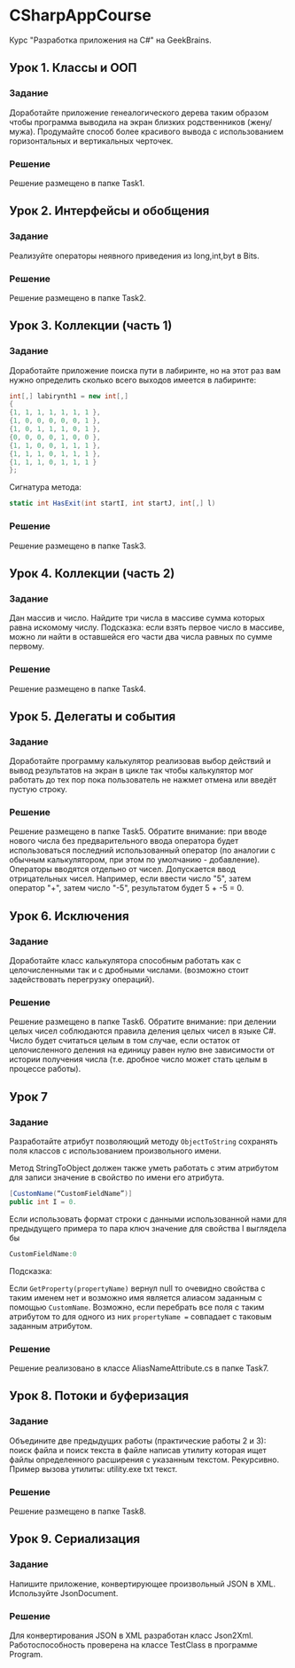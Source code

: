 # CSharpAppCourse
Курс "Разработка приложения на C#" на GeekBrains.

## Урок 1. Классы и ООП

### Задание

Доработайте приложение генеалогического дерева таким образом чтобы программа выводила на экран близких родственников (жену/мужа). Продумайте способ более красивого вывода с использованием горизонтальных и вертикальных черточек.

### Решение

Решение размещено в папке Task1.

## Урок 2. Интерфейсы и обобщения

### Задание

Реализуйте операторы неявного приведения из long,int,byt в Bits.

### Решение

Решение размещено в папке Task2.

## Урок 3. Коллекции (часть 1)

### Задание

Доработайте приложение поиска пути в лабиринте, но на этот раз вам нужно определить сколько всего выходов имеется в лабиринте:

```c#
int[,] labirynth1 = new int[,]
{
{1, 1, 1, 1, 1, 1, 1 },
{1, 0, 0, 0, 0, 0, 1 },
{1, 0, 1, 1, 1, 0, 1 },
{0, 0, 0, 0, 1, 0, 0 },
{1, 1, 0, 0, 1, 1, 1 },
{1, 1, 1, 0, 1, 1, 1 },
{1, 1, 1, 0, 1, 1, 1 }
};
```

Сигнатура метода:

```c#
static int HasExit(int startI, int startJ, int[,] l)
```

### Решение

Решение размещено в папке Task3.

## Урок 4. Коллекции (часть 2)

### Задание

Дан массив и число. Найдите три числа в массиве сумма которых равна искомому числу. Подсказка: если взять первое число в массиве, можно ли найти в оставшейся его части два числа равных по сумме первому.

### Решение

Решение размещено в папке Task4.

## Урок 5. Делегаты и события

### Задание

Доработайте программу калькулятор реализовав выбор действий и вывод результатов на экран в цикле так чтобы калькулятор мог работать до тех пор пока пользователь не нажмет отмена или введёт пустую строку.

### Решение

Решение размещено в папке Task5. Обратите внимание: при вводе нового числа без предварительного ввода оператора будет использоваться последний использованный оператор (по аналогии с обычным калькулятором, при этом по умолчанию - добавление). Операторы вводятся отдельно от чисел. Допускается ввод отрицательных чисел. Например, если ввести число "5", затем оператор "+", затем число "-5", результатом будет 5 + -5 = 0.

## Урок 6. Исключения

### Задание

Доработайте класс калькулятора способным работать как с целочисленными так и с дробными числами. (возможно стоит задействовать перегрузку операций).

### Решение

Решение размещено в папке Task6. Обратите внимание: при делении целых чисел соблюдаются правила деления целых чисел в языке C#. Число будет считаться целым в том случае, если остаток от целочисленного деления на единицу равен нулю вне зависимости от истории получения числа (т.е. дробное число может стать целым в процессе работы).

## Урок 7

### Задание

Разработайте атрибут позволяющий методу ```ObjectToString``` сохранять поля классов с использованием произвольного имени.

Метод StringToObject должен также уметь работать с этим атрибутом для записи значение в свойство по имени его атрибута.

```c#
[CustomName(“CustomFieldName”)]
public int I = 0.
```

Если использовать формат строки с данными использованной нами для предыдущего примера то пара ключ значение для свойства I выглядела бы 
```c#
CustomFieldName:0
```

Подсказка:

Если ```GetProperty(propertyName)``` вернул null то очевидно свойства с таким именем нет и возможно имя является алиасом заданным с помощью ```CustomName```. Возможно, если перебрать все поля с таким атрибутом то для одного из них ```propertyName =``` совпадает с таковым заданным атрибутом.

### Решение

Решение реализовано в классе AliasNameAttribute.cs в папке Task7.

## Урок 8. Потоки и буферизация

### Задание

Объедините две предыдущих работы (практические работы 2 и 3): поиск файла и поиск текста в файле написав утилиту которая ищет файлы определенного расширения с указанным текстом. Рекурсивно. Пример вызова утилиты: utility.exe txt текст.

### Решение

Решение размещено в папке Task8.

## Урок 9. Сериализация

### Задание

Напишите приложение, конвертирующее произвольный JSON в XML. Используйте JsonDocument.

### Решение

Для конвертирования JSON в XML разработан класс Json2Xml. Работоспособность проверена на классе TestClass в программе Program.